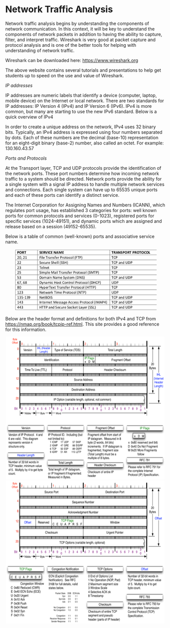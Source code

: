 # Network Traffic Analysis

Network traffic analysis begins by understanding the components of network communication. In this context, it will be key to understand the components of network
packets in addition to having the ability to capture, filter, and interpret traffic. Wireshark is very good at packet capture and protocol analysis and is one of the better tools for helping with understanding of network traffic. <br>

Wireshark can be downloaded here: https://www.wireshark.org <br>

The above website contains several tutorials and presentations to help get students up to speed on the use and value of Wireshark. <br>

<i>IP addresses</i> <br>

IP addresses are numeric labels that identify a device (computer, laptop, mobile device) on the Internet or local network. There are two standards for IP addresses: IP Version 4 (IPv4) and IP Version 6 (IPv6). IPv4 is more common, but many are starting to use the new IPv6 standard. Below is a quick overview of IPv4 <br>

In order to create a unique address on the network, IPv4 uses 32 binary bits. Typically, an IPv4 address is expressed using four numbers separated by dots. Each of these numbers are the decimal (base-10) representation for an eight-digit binary (base-2) number, also called an octet. For example: 130.160.43.57 <br>

<i>Ports and Protocols</i> <br>

At the Transport layer, TCP and UDP protocols provide the identification of the network ports. These port numbers determine how incoming network traffic to a system should be directed. Network ports provide the ability for a single system with a signal IP address to handle multiple network services and connections. Each single system can have up to 65535 unique ports and each of these ports can identify a distinct service. <br>

The Internet Corporation for Assigning Names and Numbers (ICANN), which regulates port usage, has established 3 categories for ports: well known ports for common
protocols and services (0-1023), registered ports for specific services (1024-49151), and dynamic ports which are assigned and release based on a session (49152-65535). <br>

Below is a table of common (well-known) ports and associative service name. <br>

<p align="center">
<img width="450px" src="/00_Archive/images/ports.png" alt="Ports"/>
</p>

Below are the header format and definitions for both IPv4 and TCP from https://nmap.org/book/tcpip-ref.html. This site provides a good reference for this
information. <br>

<p align="center">
<img width="500px" height="450px" src="/00_Archive/images/headerformat.png" alt="hf1"/>
<img width="500px" height="450px" src="/00_Archive/images/headerformat2.png" alt="hf2"/>
</p>